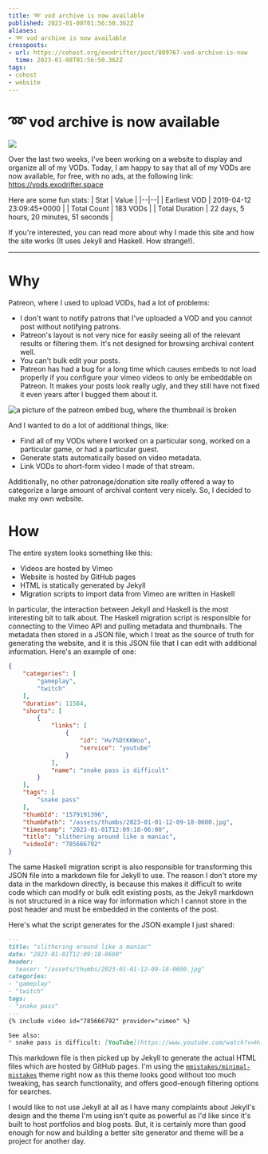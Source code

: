 ```yaml
---
title: ➿ vod archive is now available
published: 2023-01-08T01:56:50.362Z
aliases:
- ➿ vod archive is now available
crossposts:
- url: https://cohost.org/exodrifter/post/809767-vod-archive-is-now
  time: 2023-01-08T01:56:50.362Z
tags:
- cohost
- website
---
```


# ➿ vod archive is now available

![](20230109-vod-website.png)

Over the last two weeks, I've been working on a website to display and organize all of my VODs. Today, I am happy to say that all of my VODs are now available, for free, with no ads, at the following link: https://vods.exodrifter.space

Here are some fun stats:
| Stat | Value |
|--|--|
| Earliest VOD | 2019-04-12 23:09:45+0000 |
| Total Count | 183 VODs |
| Total Duration | 22 days, 5 hours, 20 minutes, 51 seconds |

If you're interested, you can read more about why I made this site and how the site works (It uses Jekyll and Haskell. How strange!).

---

# Why

Patreon, where I used to upload VODs, had a lot of problems:
* I don't want to notify patrons that I've uploaded a VOD and you cannot post without notifying patrons.
* Patreon's layout is not very nice for easily seeing all of the relevant results or filtering them. It's not designed for browsing archival content well.
* You can't bulk edit your posts.
* Patreon has had a bug for a long time which causes embeds to not load properly if you configure your vimeo videos to only be embeddable on Patreon. It makes your posts look really ugly, and they still have not fixed it even years after I bugged them about it.

![a picture of the patreon embed bug, where the thumbnail is broken](20230109-patreon.png)

And I wanted to do a lot of additional things, like:
* Find all of my VODs where I worked on a particular song, worked on a particular game, or had a particular guest.
* Generate stats automatically based on video metadata.
* Link VODs to short-form video I made of that stream.

Additionally, no other patronage/donation site really offered a way to categorize a large amount of archival content very nicely. So, I decided to make my own website.

# How

The entire system looks something like this:
* Videos are hosted by Vimeo
* Website is hosted by GitHub pages
* HTML is statically generated by Jekyll
* Migration scripts to import data from Vimeo are written in Haskell

In particular, the interaction between Jekyll and Haskell is the most interesting bit to talk about. The Haskell migration script is responsible for connecting to the Vimeo API and pulling metadata and thumbnails. The metadata then stored in a JSON file, which I treat as the source of truth for generating the website, and it is this JSON file that I can edit with additional information. Here's an example of one:

```json
{
    "categories": [
        "gameplay",
        "twitch"
    ],
    "duration": 11584,
    "shorts": [
        {
            "links": [
                {
                    "id": "Hv7SDtKKWoo",
                    "service": "youtube"
                }
            ],
            "name": "snake pass is difficult"
        }
    ],
    "tags": [
        "snake pass"
    ],
    "thumbId": "1579191396",
    "thumbPath": "/assets/thumbs/2023-01-01-12-09-18-0600.jpg",
    "timestamp": "2023-01-01T12:09:18-06:00",
    "title": "slithering around like a maniac",
    "videoId": "785666792"
}
```

The same Haskell migration script is also responsible for transforming this JSON file into a 
markdown file for Jekyll to use. The reason I don't store my data in the markdown directly, is because this makes it difficult to write code which can modify or bulk edit existing posts, as the Jekyll markdown is not structured in a nice way for information which I cannot store in the post header and must be embedded in the contents of the post.

Here's what the script generates for the JSON example I just shared:
```md
---
title: "slithering around like a maniac"
date: "2023-01-01T12:09:18-0600"
header:
  teaser: "/assets/thumbs/2023-01-01-12-09-18-0600.jpg"
categories:
- "gameplay"
- "twitch"
tags:
- "snake pass"
---
{% include video id="785666792" provider="vimeo" %}

See also:
* snake pass is difficult: [YouTube](https://www.youtube.com/watch?v=Hv7SDtKKWoo)
```

This markdown file is then picked up by Jekyll to generate the actual HTML files which are hosted by GitHub pages. I'm using the [`mmistakes/minimal-mistakes`](https://github.com/mmistakes/minimal-mistakes) theme right now as this theme looks good without too much tweaking, has search functionality, and offers good-enough filtering options for searches.

I would like to not use Jekyll at all as I have many complaints about Jekyll's design and the theme I'm using isn't quite as powerful as I'd like since it's built to host portfolios and blog posts. But, it is certainly more than good enough for now and building a better site generator and theme will be a project for another day.
